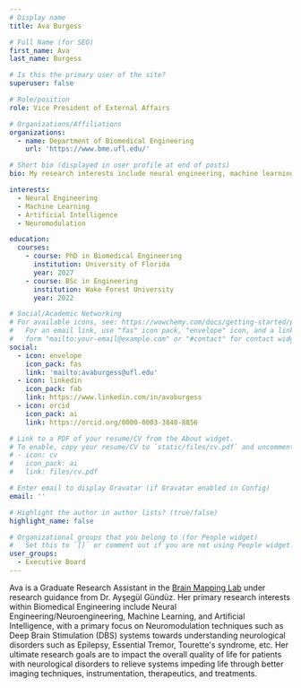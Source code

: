 ```yaml
---
# Display name
title: Ava Burgess

# Full Name (for SEO)
first_name: Ava
last_name: Burgess

# Is this the primary user of the site?
superuser: false

# Role/position
role: Vice President of External Affairs

# Organizations/Affiliations
organizations:
  - name: Department of Biomedical Engineering
    url: 'https://www.bme.ufl.edu/'

# Short bio (displayed in user profile at end of posts)
bio: My research interests include neural engineering, machine learning, artificial intelligence, and neuromodulation.

interests:
  - Neural Engineering
  - Machine Learning
  - Artificial Intelligence
  - Neuromodulation

education:
  courses:
    - course: PhD in Biomedical Engineering
      institution: University of Florida
      year: 2027
    - course: BSc in Engineering
      institution: Wake Forest University
      year: 2022

# Social/Academic Networking
# For available icons, see: https://wowchemy.com/docs/getting-started/page-builder/#icons
#   For an email link, use "fas" icon pack, "envelope" icon, and a link in the
#   form "mailto:your-email@example.com" or "#contact" for contact widget.
social:
  - icon: envelope
    icon_pack: fas
    link: 'mailto:avaburgess@ufl.edu'
  - icon: linkedin
    icon_pack: fab
    link: https://www.linkedin.com/in/avaburgess
  - icon: orcid
    icon_pack: ai
    link: https://orcid.org/0000-0003-3840-8856

# Link to a PDF of your resume/CV from the About widget.
# To enable, copy your resume/CV to `static/files/cv.pdf` and uncomment the lines below.
# - icon: cv
#   icon_pack: ai
#   link: files/cv.pdf

# Enter email to display Gravatar (if Gravatar enabled in Config)
email: ''

# Highlight the author in author lists? (true/false)
highlight_name: false

# Organizational groups that you belong to (for People widget)
#   Set this to `[]` or comment out if you are not using People widget.
user_groups:
  - Executive Board
---
```


Ava is a Graduate Research Assistant in the [Brain Mapping Lab](http://brainmappinglab.org) under research guidance from Dr. Ayşegül Gündüz. Her primary research interests within Biomedical Engineering include Neural Engineering/Neuroengineering, Machine Learning, and Artificial Intelligence, with a primary focus on Neuromodulation techniques such as Deep Brain Stimulation (DBS) systems towards understanding neurological disorders such as Epilepsy, Essential Tremor, Tourette's syndrome, etc. Her ultimate research goals are to impact the overall quality of life for patients with neurological disorders to relieve systems impeding life through better imaging techniques, instrumentation, therapeutics, and treatments.

